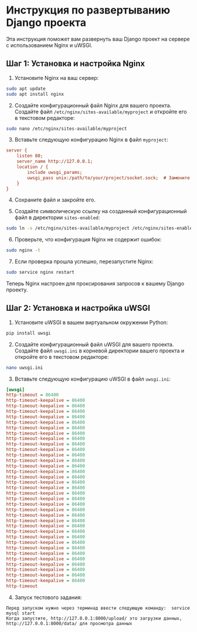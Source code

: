 # Инструкция по развертыванию Django проекта

Эта инструкция поможет вам развернуть ваш Django проект на сервере с использованием Nginx и uWSGI.

## Шаг 1: Установка и настройка Nginx

1. Установите Nginx на ваш сервер:

```bash
sudo apt update
sudo apt install nginx
```

2. Создайте конфигурационный файл Nginx для вашего проекта. Создайте файл `/etc/nginx/sites-available/myproject` и откройте его в текстовом редакторе:

```bash
sudo nano /etc/nginx/sites-available/myproject
```

3. Вставьте следующую конфигурацию Nginx в файл `myproject`:
```ini
server {
    listen 80;
    server_name http://127.0.0.1; 
    location / {
        include uwsgi_params;
        uwsgi_pass unix:/path/to/your/project/socket.sock;  # Замените на путь к сокету вашего проекта
    }
}
```
4. Сохраните файл и закройте его.

5. Создайте символическую ссылку на созданный конфигурационный файл в директории `sites-enabled`:

```bash
sudo ln -s /etc/nginx/sites-available/myproject /etc/nginx/sites-enabled/
```

6. Проверьте, что конфигурация Nginx не содержит ошибок:

```bash
sudo nginx -t
```

7. Если проверка прошла успешно, перезапустите Nginx:

```bash
sudo service nginx restart
```

Теперь Nginx настроен для проксирования запросов к вашему Django проекту.

## Шаг 2: Установка и настройка uWSGI

1. Установите uWSGI в вашем виртуальном окружении Python:

```bash
pip install uwsgi
```

2. Создайте конфигурационный файл uWSGI для вашего проекта. Создайте файл `uwsgi.ini` в корневой директории вашего проекта и откройте его в текстовом редакторе:

```bash
nano uwsgi.ini
```

3. Вставьте следующую конфигурацию uWSGI в файл `uwsgi.ini`:

```ini
[uwsgi]
http-timeout = 86400
http-timeout-keepalive = 86400
http-timeout-keepalive = 86400
http-timeout-keepalive = 86400
http-timeout-keepalive = 86400
http-timeout-keepalive = 86400
http-timeout-keepalive = 86400
http-timeout-keepalive = 86400
http-timeout-keepalive = 86400
http-timeout-keepalive = 86400
http-timeout-keepalive = 86400
http-timeout-keepalive = 86400
http-timeout-keepalive = 86400
http-timeout-keepalive = 86400
http-timeout-keepalive = 86400
http-timeout-keepalive = 86400
http-timeout-keepalive = 86400
http-timeout-keepalive = 86400
http-timeout-keepalive = 86400
http-timeout-keepalive = 86400
http-timeout-keepalive = 86400
http-timeout-keepalive = 86400
http-timeout-keepalive = 86400
http-timeout-keepalive = 86400
http-timeout-keepalive = 86400
http-timeout-keepalive = 86400
http-timeout-keepalive = 86400
http-timeout-keepalive = 86400
http-timeout-keepalive = 86400
http-timeout-keepalive = 86400
http-timeout-keepalive = 86400
http-timeout-keepalive = 86400
http-timeout-keepalive = 86400
http-timeout-keepalive = 86400
http-timeout-keepalive = 86400
http-timeout
```
4. Запуск тестового задания:
```
Перед запуском нужно через терминад ввести следующую команду:  service mysql start         
Когда запустите, http://127.0.0.1:8000/upload/ это загрузки данных, http://127.0.0.1:8000/data/ для просмотра данных
```


